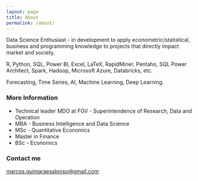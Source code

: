 ```yaml
---
layout: page
title: About
permalink: /about/
---
```

Data Science Enthusiast - in development to apply econometric/statistical, business and programming knowledge to projects that directly impact market and society.

R, Python, SQL, Power BI, Excel, LaTeX, RapidMiner, Pentaho, SQL Power Architect, Spark, Hadoop, Microsoft Azure, Databricks, etc.

Forecasting, Time Series, AI, Machine Learning, Deep Learning.

### More Information

- Technical leader MDO at FGV - Superintendence of Research, Data and Operation
- MBA - Business Intelligence and Data Science
- MSc - Quantitative Economics
- Master in Finance
- BSc - Economics

### Contact me

[marcos.guimaraesalonso@gmail.com](mailto:marcos.guimaraesalonso@gmail.com)
